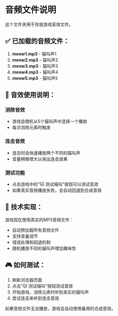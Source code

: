 # 音频文件说明

这个文件夹用于存放游戏音效文件。

## ✅ 已加载的音频文件：

1. **meow1.mp3** - 猫叫声1
2. **meow2.mp3** - 猫叫声2
3. **meow3.mp3** - 猫叫声3
4. **meow4.mp3** - 猫叫声4
5. **meow5.mp3** - 猫叫声5

## 🎵 音效使用说明：

### 消除音效
- 游戏会随机从5个猫叫声中选择一个播放
- 每次消除元素时触发

### 连击音效
- 连击时会快速播放两个不同的猫叫声
- 音量稍微增大以突出连击效果

### 测试功能
- 点击游戏中的"🐱 测试喵叫"按钮可以测试音效
- 如果真实音频播放失败，会自动回退到合成音效

## 🔧 技术实现：

游戏现在使用真实的MP3音频文件：
- 自动预加载所有音频文件
- 支持音量调节
- 错误处理和回退机制
- 随机播放不同的猫叫声增加趣味性

## 🎮 如何测试：

1. 刷新浏览器页面
2. 点击"🐱 测试喵叫"按钮测试音效
3. 开始游戏，消除元素时听到真实的猫叫声
4. 尝试连击来听到连击音效

如果音频文件无法播放，游戏会自动使用备用的合成音效。
